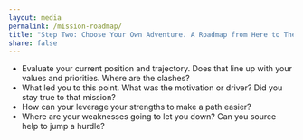 ```yaml
---
layout: media
permalink: /mission-roadmap/
title: "Step Two: Choose Your Own Adventure. A Roadmap from Here to There (or There.. or There)"
share: false
---
```



* Evaluate your current position and trajectory. Does that line up with your values and priorities. Where are the clashes?
* What led you to this point. What was the motivation or driver? Did you stay true to that mission?
* How can your leverage your strengths to make a path easier?
* Where are your weaknesses going to let you down? Can you source help to jump a hurdle?
